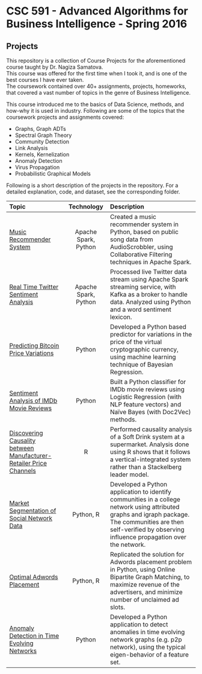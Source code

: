 # CSC 591 - Advanced Algorithms for Business Intelligence - Spring 2016
## Projects

This repository is a collection of Course Projects for the aforementioned course taught by Dr. Nagiza Samatova.  
This course was offered for the first time when I took it, and is one of the best courses I have ever taken.  
The coursework contained over 40+ assignments, projects, homeworks, that covered a vast number of topics in the genre of Business Intelligence.  

This course introduced me to the basics of Data Science, methods, and how-why it is used in industry. Following are some of the topics that the coursework projects and assignments covered:  
* Graphs, Graph ADTs
* Spectral Graph Theory
* Community Detection
* Link Analysis
* Kernels, Kernelization
* Anomaly Detection
* Virus Propagation
* Probabilistic Graphical Models

Following is a short description of the projects in the repository. For a detailed explanation, code, and dataset, see the corresponding folder.

| Topic | Technology | Description |
| :---- | :--------: | :---------- |
| [Music Recommender System](/01_ApacheSpark_RecommenderSystems) | Apache Spark, Python | Created a music recommender system in Python, based on public song data from AudioScrobbler, using Collaborative Filtering techniques in Apache Spark. |
| [Real Time Twitter Sentiment Analysis](/02_ApacheSpark_SentimentAnalysis) | Apache Spark, Python | Processed live Twitter data stream using Apache Spark streaming service, with Kafka as a broker to handle data. Analyzed using Python and a word sentiment lexicon. |
| [Predicting Bitcoin Price Variations](/03_BayesianRegression_BitcoinPrediction) | Python | Developed a Python based predictor for variations in the price of the virtual cryptographic currency, using machine learning technique of Bayesian Regression. |
| [Sentiment Analysis of IMDb Movie Reviews](/04_LogisticRegression_SentimentAnalysis) | Python | Built a Python classifier for IMDb movie reviews using Logistic Regression (with NLP feature vectors) and Naïve Bayes (with Doc2Vec) methods.
| [Discovering Causality between Manufacturer-Retailer Price Channels](/05_CausalRelation_ManufacturerRetailerPrice) | R | Performed causality analysis of a Soft Drink system at a supermarket. Analysis done using R shows that it follows a vertical-integrated system rather than a Stackelberg leader model. |
| [Market Segmentation of Social Network Data](/06_GraphCommunity_MarketSegmentation) | Python, R | Developed a Python application to identify communities in a college network using attributed graphs and igraph package. The communities are then self-verified by observing influence propagation over the network. |
| [Optimal Adwords Placement](/07_BipartiteGraphMatching_AdWordsPlacement) | Python, R | Replicated the solution for Adwords placement problem in Python, using Online Bipartite Graph Matching, to maximize revenue of the advertisers, and minimize number of unclaimed ad slots. |
| [Anomaly Detection in Time Evolving Networks](/08_TimeEvolvingGraphs_AnomalyDetection) | Python | Developed a Python application to detect anomalies in time evolving network graphs (e.g. p2p network), using the typical eigen-behavior of a feature set. |
